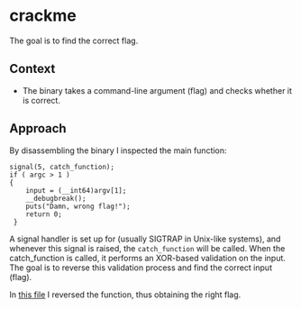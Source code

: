 # crackme
The goal is to find the correct flag.

## Context
- The binary takes a command-line argument (flag) and checks whether it is correct.

## Approach
By disassembling the binary I inspected the main function:
```{c}
signal(5, catch_function);
if ( argc > 1 )
{
    input = (__int64)argv[1];
    __debugbreak();
    puts("Damn, wrong flag!");
    return 0;
 }
```
A signal handler is set up for (usually SIGTRAP in Unix-like systems), and whenever this signal is raised, the `catch_function` will be called.
When the catch_function is called, it performs an XOR-based validation on the input. The goal is to reverse this validation process and find the correct input (flag).

In [this file](/reverse.c/) I reversed the function, thus obtaining the right flag.
